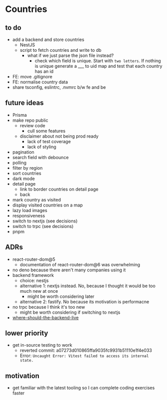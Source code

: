 # Countries

## to do

- add a backend and store countries
  - NestJS
  - script to fetch countries and write to db
    - what if we just parse the json file instead?
      - check which field is unique. Start with `two letters`. If nothing is unique generate a \_\_\_ to uid map and test that each country has an id
- FE: move .gitignore
- FE: normalise country data
- share tsconfig, eslintrc, .nvmrc b/w fe and be

## future ideas

- Prisma
- make repo public
  - review code
    - cull some features
  - disclaimer about not being prod ready
    - lack of test coverage
    - lack of styling
- pagination
- search field with debounce
- polling
- filter by region
- sort countries
- dark mode
- detail page
  - link to border countries on detail page
  - back
- mark country as visited
- display visited countries on a map
- lazy load images
- responsiveness
- switch to nextjs (see decisions)
- switch to trpc (see decisions)
- pnpm

## ADRs

- react-router-dom@5
  - documentation of react-router-dom@6 was overwhelming
- no deno because there aren't many companies using it
- backend framework
  - choice: nestjs
  - alternative 1: nextjs instead. No, because I thought it would be too much new at once
    - might be worth considering later
  - alternative 2: fastify. No because its motivation is performacne
- no trpc because I think it's too new
  - might be worth considering if switching to nextjs
- [where-should-the-backend-live](adr/where-should-the-backend-live.md)

## lower priority

- get in-source testing to work
  - reverted commit: a07273d010865ffa9035fc9931b51110e1f4e033
  - Error: `Uncaught Error: Vitest failed to access its internal state.`

## motivation

- get familiar with the latest tooling so I can complete coding exercises faster
